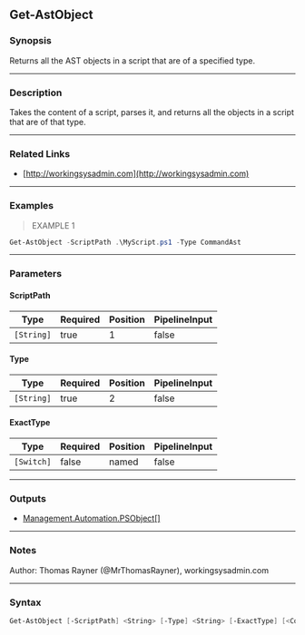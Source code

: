 Get-AstObject
-------------

### Synopsis
Returns all the AST objects in a script that are of a specified type.

---

### Description

Takes the content of a script, parses it, and returns all the objects in a script that are of that type.

---

### Related Links
* [http://workingsysadmin.com](http://workingsysadmin.com)

---

### Examples
> EXAMPLE 1

```PowerShell
Get-AstObject -ScriptPath .\MyScript.ps1 -Type CommandAst
```

---

### Parameters
#### **ScriptPath**

|Type      |Required|Position|PipelineInput|
|----------|--------|--------|-------------|
|`[String]`|true    |1       |false        |

#### **Type**

|Type      |Required|Position|PipelineInput|
|----------|--------|--------|-------------|
|`[String]`|true    |2       |false        |

#### **ExactType**

|Type      |Required|Position|PipelineInput|
|----------|--------|--------|-------------|
|`[Switch]`|false   |named   |false        |

---

### Outputs
* [Management.Automation.PSObject[]](https://learn.microsoft.com/en-us/dotnet/api/System.Management.Automation.PSObject[])

---

### Notes
Author: Thomas Rayner (@MrThomasRayner), workingsysadmin.com

---

### Syntax
```PowerShell
Get-AstObject [-ScriptPath] <String> [-Type] <String> [-ExactType] [<CommonParameters>]
```
